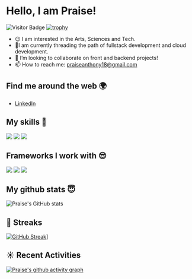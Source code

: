 # Hello, I am Praise! 

![Visitor Badge](https://komarev.com/ghpvc/?username=PraiseImafidon&color=red&style=plastic)
[![trophy](https://github-profile-trophy.vercel.app/?username=PraiseImafidon)](https://github.com/PraiseImafidon/github-profile-trophy)


- :wink: I am interested in the Arts, Sciences and Tech.
- 🌱I am currently threading the path of fullstack development and cloud development.
- 💞️ I’m looking to collaborate on front and backend projects!
- 📫 How to reach me: [praiseanthony18@gmail.com](mailto:praiseanthony18@gmail.com) 

## Find me around the web 🌍

- [LinkedIn]( https://www.linkedin.com/in/praise-imafidon-9855191b3)

## My skills 🚀
![](https://img.shields.io/badge/HTML5-E34F26?style=for-the-badge&logo=html5&logoColor=white)
![](https://img.shields.io/badge/JavaScript-F7DF1E?style=for-the-badge&logo=javascript&logoColor=black)
![](https://img.shields.io/badge/MongoDB-4EA94B?style=for-the-badge&logo=mongodb&logoColor=white)

## Frameworks I work with :sunglasses:
![](https://img.shields.io/badge/Node.js-339933?style=for-the-badge&logo=nodedotjs&logoColor=white)
![](https://img.shields.io/badge/Express.js-000000?style=for-the-badge&logo=express&logoColor=white)
![](https://img.shields.io/badge/React-20232A?style=for-the-badge&logo=react&logoColor=61DAFB)




## My github stats :innocent:
![Praise's GitHub stats](https://github-readme-stats.vercel.app/api?username=PraiseImafidon&count_private=true)

## 🌠 Streaks
[![GitHub Streak](https://github-readme-streak-stats.herokuapp.com/?user=PraiseImafidon&theme=dark)](https://git.io/streak-stats)]

## ☀️ Recent Activities

[![Praise's github activity graph](https://activity-graph.herokuapp.com/graph?username=PraiseImafidon)](https://github.com/praise-imafidon/github-readme-activity-graph)
